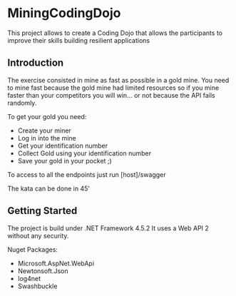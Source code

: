 # MiningCodingDojo

This project allows to create a Coding Dojo that allows the participants to improve their skills building resilient applications 
## Introduction

The exercise consisted in mine as fast as possible in a gold mine. You need to mine fast because the gold mine had limited resources so if you mine faster than your competitors you will win... or not because the API fails randomly.

To get your gold you need:

* Create your miner
* Log in into the mine
* Get your identification number
* Collect Gold using your identification number
* Save your gold in your pocket ;)

To access to all the endpoints just run [host]/swagger

The kata can be done in 45'

## Getting Started

The project is build under .NET Framework 4.5.2
It uses a Web API 2 without any security.

Nuget Packages:

* Microsoft.AspNet.WebApi
* Newtonsoft.Json
* log4net
* Swashbuckle





